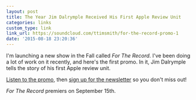 ```yaml
---
layout: post
title: The Year Jim Dalrymple Received His First Apple Review Unit
categories: links
custom_type: link
link_url: https://soundcloud.com/ttimsmith/for-the-record-promo-1
date: '2015-08-18 23:20:36'
---
```

I'm launching a new show in the Fall called *For The Record*. I've been doing a lot of work on it recently, and here's the first promo. In it, Jim Dalrymple tells the story of his first Apple review unit.

[Listen to the promo](https://soundcloud.com/ttimsmith/for-the-record-promo-1), then [sign up for the newsletter](http://towermedia.org/) so you don't miss out!

*For The Record* premiers on September 15th.